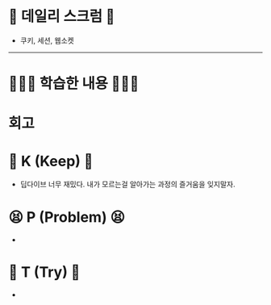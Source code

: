 # 💬 데일리 스크럼 💬
- 쿠키, 세션, 웹소켓
***
# 🧑🏻‍💻 학습한 내용 🧑🏻‍💻

# 회고
# 💪 K (Keep) 💪
- 딥다이브 너무 재밌다. 내가 모르는걸 알아가는 과정의 즐거움을 잊지말자.
  
# 😫 P (Problem) 😫
- 

# 🫵 T (Try) 🫵
- 
